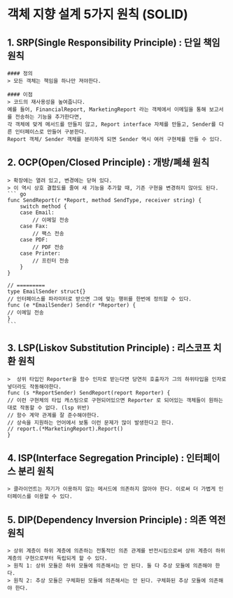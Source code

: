 # 객체 지향 설계 5가지 원칙 (SOLID)
## 1. SRP(Single Responsibility Principle) : 단일 책임 원칙
    #### 정의
    > 모든 객체는 책임을 하나만 져야한다.

    #### 이점
    > 코드의 재사용성을 높여줍니다.
    예를 들어, FinancialReport, MarketingReport 라는 객체에서 이메일을 통해 보고서를 전송하는 기능을 추가한다면,
    각 객체에 맞게 메서드를 만들지 않고, Report interface 자체를 만들고, Sender를 다른 인터페이스로 만들어 구분한다.
    Report 객체/ Sender 객체를 분리하게 되면 Sender 역시 여러 구현체를 만들 수 있다.
## 2. OCP(Open/Closed Principle) : 개방/폐쇄 원칙
    > 확장에는 열려 있고, 변경에는 닫혀 있다.
    > 이 역시 상호 결합도를 줄여 새 기능을 추가할 때, 기존 구현을 변경하지 않아도 된다.
    ``` go
    func SendReport(r *Report, method SendType, receiver string) {
        switch method {
        case Email:
            // 이메일 전송
        case Fax:
            // 팩스 전송
        case PDF:
            // PDF 전송
        case Printer:
            // 프린터 전송
        }
    }

    // =========
    type EmailSender struct{}
    // 인터페이스를 파라미터로 받으면 그에 맞는 행위를 한번에 정의할 수 있다.
    func (e *EmailSender) Send(r *Reporter) {
    // 이메일 전송
    }
    ```
## 3. LSP(Liskov Substitution Principle) : 리스코프 치환 원칙
    >  상위 타입인 Reporter을 함수 인자로 받는다면 당연히 호출자가 그의 하위타입을 인자로 넣더라도 작동해야한다.
    func (s *ReportSender) SendReport(report Reporter) {
    // 이런 구현체의 타입 캐스팅으로 구현되어있으면 Reporter 로 되어있는 객체들이 원하는대로 작동할 수 없다. (lsp 위반)
    // 함수 계약 관계를 잘 준수해야한다.
    // 상속을 지원하는 언어에서 보통 이런 문제가 많이 발생한다고 한다.
    // report.(*MarketingReport).Report()
    }
## 4. ISP(Interface Segregation Principle) : 인터페이스 분리 원칙
    > 클라이언트는 자기가 이용하지 않는 메서드에 의존하지 않아야 한다. 이로써 더 가볍게 인터페이스를 이용할 수 있다.
## 5. DIP(Dependency Inversion Principle) : 의존 역전 원칙
    > 상위 계층이 하위 계층에 의존하는 전통적인 의존 관계를 반전시킴으로써 상위 계층이 하위 계층의 구현으로부터 독립되게 할 수 있다.
    > 원칙 1: 상위 모듈은 하위 모듈에 의존해서는 안 된다. 둘 다 추상 모듈에 의존해야 한다.
    > 원칙 2: 추상 모듈은 구체화된 모듈에 의존해서는 안 된다. 구체화된 추상 모듈에 의존해야 한다.

